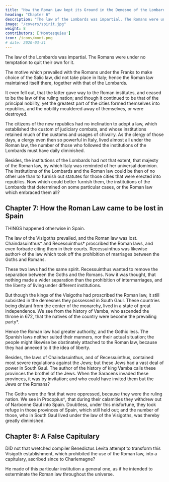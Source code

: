 ```yaml
---
title: "How the Roman Law kept its Ground in the Demesne of the Lombards"
heading: "Chapter 6"
description: "The law of the Lombards was impartial. The Romans were under no temptation to quit their own for it."
image: "/covers/spirit.jpg"
weight: 8
contributors: ['Montesquieu']
icon: /icons/mont.png
# date: 2020-03-31
---
```





The law of the Lombards was impartial. The Romans were under no temptation to quit their own for it. 

The motive which prevailed with the Romans under the Franks to make choice of the Salic law, did not take place in Italy; hence the Roman law maintained itself there, together with that of the Lombards.

It even fell out, that the latter gave way to the Roman institutes, and ceased to be the law of the ruling nation; and though it continued to be that of the principal nobility, yet the greatest part of the cities formed themselves into republics, and the nobility mouldered away of themselves, or were destroyed. 

The citizens of the new republics had no inclination to adopt a law, which established the custom of judiciary combats, and whose institutions retained much of the  customs and usages of chivalry. As the clergy of those days, a clergy even then so powerful in Italy, lived almost all under the Roman law, the number of those who followed the institutions of the Lombards must have daily diminished.

Besides, the institutions of the Lombards had not that extent, that majesty of the Roman law, by which Italy was reminded of her universal dominion. The institutions of the Lombards and the Roman law could be then of no other use than to furnish out statutes for those cities that were erected into republics. Now which could better furnish them, the institutions of the Lombards that determined on some particular cases, or the Roman law which embraced them all?



## Chapter 7:  How the Roman Law came to be lost in Spain

THINGS happened otherwise in Spain. 

The law of the Visigoths prevailed, and the Roman law was lost. Chaindasuinthus* and Recessuinthus† proscribed the Roman laws, and even forbade citing them in their courts. Recessuinthus was likewise author‡ of the law which took off the prohibition of marriages between the Goths and Romans. 

These two laws had the same spirit. Recessuinthus wanted to remove the separation between the Goths and the Romans. Now it was thought, that nothing made a wider separation than the prohibition of intermarriages,  and the liberty of living under different institutions.

But though the kings of the Visigoths had proscribed the Roman law, it still subsisted in the demesnes they possessed in South Gaul. These countries being distant from the center of the monarchy, lived in a state of great independence. We see from the history of Vamba, who ascended the throne in 672, that the natives of the country were become the prevailing party*. 

Hence the Roman law had greater authority, and the Gothic less. The Spanish laws neither suited their manners, nor their actual situation; the people might likewise be obstinately attached to the Roman law, because they had annexed to it the idea of liberty. 

Besides, the laws of Chaindasuinthus, and of Recessuinthus, contained most severe regulations against the Jews; but these Jews had a vast deal of power in South Gaul. The author of the history of king Vamba calls these provinces the brothel of the Jews. When the Saracens invaded these provinces, it was by invitation; and who could have invited them but the Jews or the Romans? 

The Goths were the first that were oppressed, because they were the ruling nation. We see in Procopius†, that during their calamities they withdrew out of Narbonne Gaul into Spain. Doubtless, under this misfortune, they took refuge in those provinces of Spain, which still held out; and the number of those, who in South Gaul lived under the law of the Visigoths, was thereby greatly diminished.




## Chapter 8:  A False Capitulary

DID not that wretched compiler Benedictus Levita attempt to transform this Visigoth establishment, which prohibited the use of the Roman law, into a capitulary, ascribed since to Charlemagne?

He made of this particular institution a general one, as if he intended to exterminate the Roman law throughout the universe.


